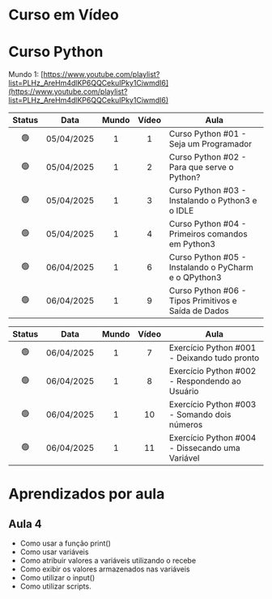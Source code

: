 <h1>Curso em Vídeo</h1>



# Curso Python

Mundo 1: [https://www.youtube.com/playlist?list=PLHz_AreHm4dlKP6QQCekuIPky1CiwmdI6](https://www.youtube.com/playlist?list=PLHz_AreHm4dlKP6QQCekuIPky1CiwmdI6)

| Status  | Data       | Mundo | Vídeo | Aula                                                 |
|:--:     |:--:        |:--:   |:--:   |--                                                    |
| 🟢      | 05/04/2025 | 1     | 1     | Curso Python #01 - Seja um Programador               |
| 🟢      | 05/04/2025 | 1     | 2     | Curso Python #02 - Para que serve o Python?          |
| 🟢      | 05/04/2025 | 1     | 3     | Curso Python #03 - Instalando o Python3 e o IDLE     |
| 🟢      | 05/04/2025 | 1     | 4     | Curso Python #04 - Primeiros comandos em Python3     |
| 🟢      | 06/04/2025 | 1     | 6     | Curso Python #05 - Instalando o PyCharm e o QPython3 |
| 🟢      | 06/04/2025 | 1     | 9     | Curso Python #06 - Tipos Primitivos e Saída de Dados |


| Status  | Data       | Mundo | Vídeo | Aula                                                 |
|:--:     |:--:        |:--:   |:--:   |--                                                    |
| 🟢      | 06/04/2025 | 1     | 7     | Exercício Python #001 - Deixando tudo pronto         |
| 🟢      | 06/04/2025 | 1     | 8     | Exercício Python #002 - Respondendo ao Usuário       |
| 🟢      | 06/04/2025 | 1     | 10    | Exercício Python #003 - Somando dois números         |
| 🟢      | 06/04/2025 | 1     | 11    | Exercício Python #004 - Dissecando uma Variável      |



# Aprendizados por aula
## Aula 4
* Como usar a função print()
* Como usar variáveis
* Como atribuir valores a variáveis utilizando o recebe
* Como exibir os valores armazenados nas variáveis
* Como utilizar o input()
* Como utilizar scripts.


